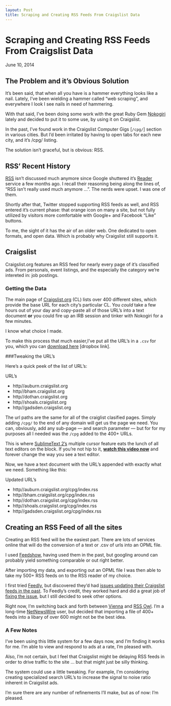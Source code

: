 ```yaml
---
layout: Post 
title: Scraping and Creating RSS Feeds From Craigslist Data
---
```



# Scraping and Creating RSS Feeds From Craigslist Data

June 10, 2014

## The Problem and it’s Obvious Solution

It’s been said, that when all you have is a hammer everything looks like a nail. Lately, I’ve been wielding a hammer called “web scraping”, and everywhere I look I see nails in need of hammering.

With that said, I’ve been doing some work with the great Ruby Gem [Nokogiri](nokogiri.org) lately and decided to put it to some use, by using it on Craigslist.

In the past, I’ve found work in the Craigslist Computer Gigs \[`/cpg/`\] section in various cities. But I’d been irritated by having to open tabs for each new city, and it’s /cpg/ listing.

The solution isn’t graceful, but is obvious: RSS.

## RSS’ Recent History

[RSS](http://en.wikipedia.org/wiki/RSS) isn’t discussed much anymore since Google shuttered it’s [Reader](http://en.wikipedia.org/wiki/Google_Reader) service a few months ago. I recall their reasoning being along the lines of, “RSS isn’t really used much anymore …”. The nerds were upset. I was one of them.

Shortly after that, Twitter stopped supporting RSS feeds as well, and RSS entered it’s current phase: that orange icon on many a site, but not fully utilized by visitors more comfortable with Google+ and Facebook “Like” buttons.

To me, the sight of it has the air of an older web. One dedicated to open formats, and open data. Which is probably why Craigslist still supports it.

Craigslist
----------

Craigslist.org features an RSS feed for nearly every page of it’s classified ads. From personals, event listings, and the especially the category we’re intereted in: job postings.

### Getting the Data

The main page of [Craigslist.org](Craigslist.org) (CL) lists over 400 different sites, which provide the base URL for each city’s particular CL. You _could_ take a few hours out of your day and copy-paste all of those URL’s into a text document **or** you could fire up an IRB session and tinker with Nokogiri for a few minutes.

I know what choice I made.

To make this process that much easier,I’ve put all the URL’s in a `.csv` for you, which you can [download here](https://dl.dropboxusercontent.com/u/493451/craigslist-scrape/craigslist-sites.csv) \[dropbox link\].

###Tweaking the URL’s

Here’s a quick peek of the list of URL’s:

URL’s

- http//auburn.craigslist.org
- http//bham.craigslist.org
- http//dothan.craigslist.org
- http//shoals.craigslist.org
- http//gadsden.craigslist.org

The url paths are the same for all of the craiglist clasified pages. Simply adding `/cpg/` to the end of any domain will get us the page we need. You can, obviously, add any sub-page — and search parameter — but for for my purposes all I needed was the `/cpg` added to the 400+ URLs.

This is where [SublimeText 2’s](http://www.sublimetext.com/2) multiple cursor feature eats the lunch of all text editors on the block. If you’re not hip to it, **[watch this video now](https://www.youtube.com/watch?v=WXuBgSpLpK4)** and forever change the way you see a text editor.

Now, we have a text document with the URL’s appended with exactly what we need. Something like this:

Updated URL’s

- http//auburn.craigslist.org/cpg/index.rss
- http//bham.craigslist.org/cpg/index.rss
- http//dothan.craigslist.org/cpg/index.rss
- http//shoals.craigslist.org/cpg/index.rss
- http//gadsden.craigslist.org/cpg/index.rss

## Creating an RSS Feed of all the sites

Creating an RSS feed will be the easiest part. There are lots of services online that will do the conversion of a text or .csv of urls into an OPML file.

I used [Feedshow](http://reader.feedshow.com/goodies/opml/OPMLBuilder-create-opml-from-rss-list.php), having used them in the past, but googling around can probably yield something comparable or out right better.

After importing my data, and exporting out an OPML file I was then able to take my 500+ RSS feeds on to the RSS reader of my choice.

I first tried [Feedly](http://feedly.com/), but discovered they’d had [issues updating their Craigslist feeds in the past](http://blog.feedly.com/2014/01/29/update-regarding-the-craigslist-feeds/). To Feedly’s credit, they worked hard and did a great job of [fixing the issue](http://blog.feedly.com/2014/03/14/fix-it-march-5-craigslist-pipe-repaired/), but I still decided to seek other options.

Right now, I’m switching back and forth between [Vienna](http://www.vienna-rss.org/) and [RSS Owl](http://www.rssowl.org/). I’m a long-time [NetNewsWire](http://netnewswireapp.com/) user, but decided that importing a file of 400+ feeds into a libary of over 600 might not be the best idea.

### A Few Notes

I’ve been using this little system for a few days now, and I’m finding it works for me. I’m able to view and respond to ads at a rate, I’m pleased with.

Also, I’m not certain, but I feel that Craigslist might be delaying RSS feeds in order to drive traffic to the site … but that might just be silly thinking.

The system could use a little tweaking. For example, I’m considering creating specialized search URL’s to increase the signal to noise ratio inherent in Craigslist ads.

I’m sure there are any number of refinements I’ll make, but as of now: I’m pleased.
